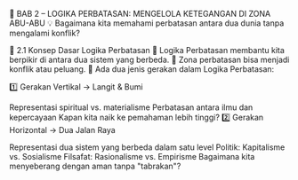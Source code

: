 📖 BAB 2 – LOGIKA PERBATASAN: MENGELOLA KETEGANGAN DI ZONA ABU-ABU
💡 Bagaimana kita memahami perbatasan antara dua dunia tanpa mengalami konflik?

📌 2.1 Konsep Dasar Logika Perbatasan
📌 Logika Perbatasan membantu kita berpikir di antara dua sistem yang berbeda.
📌 Zona perbatasan bisa menjadi konflik atau peluang.
📌 Ada dua jenis gerakan dalam Logika Perbatasan:

1️⃣ Gerakan Vertikal → Langit & Bumi

Representasi spiritual vs. materialisme
Perbatasan antara ilmu dan kepercayaan
Kapan kita naik ke pemahaman lebih tinggi?
2️⃣ Gerakan Horizontal → Dua Jalan Raya

Representasi dua sistem yang berbeda dalam satu level
Politik: Kapitalisme vs. Sosialisme
Filsafat: Rasionalisme vs. Empirisme
Bagaimana kita menyeberang dengan aman tanpa "tabrakan"?
